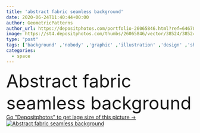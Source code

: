 ```yaml
---
title: 'abstract fabric seamless background'
date: 2020-06-24T11:40:44+00:00
author: GeometricPatterns
author_url: https://depositphotos.com/portfolio-26065846.html?ref=64678756
image: https://st4.depositphotos.com/thumbs/26065846/vector/38524/385246856/api_thumb_450.jpg?forcejpeg=true
type: "post"
tags: ['background' ,'nobody' ,'graphic' ,'illustration' ,'design' ,'shapes' ,'decoration' ,'decorative' ,'art' ,'decor' ,'abstract' ,'texture' ,'pattern' ,'ornate' ,'style' ,'frame' ,'vintage' ,'seamless' ,'ornament' ,'repeat' ,'modern' ,'elements' ,'backdrop' ,'creative' ,'structure' ,'tile' ,'wallpaper' ,'textured' ,'template' ,'sample' ,'geometric' ,'print' ,'infinity' ,'geometrical' ,'regular' ,'endless' ,'copy space' ]
categories: 
  - space
---
```

<div aling="center">
            <font size="60"> Abstract fabric seamless background</font>   
</div>
<div>
    <a href='https://st4.depositphotos.com/thumbs/26065846/vector/38524/385246856/api_thumb_450.jpg?forcejpeg=true?ref=64678756' target=_blank > Go "Depositphotos" to get lage size of this picture ->
        <img href='https://st4.depositphotos.com/thumbs/26065846/vector/38524/385246856/api_thumb_450.jpg?forcejpeg=true?ref=64678756' src='https://st4.depositphotos.com/26065846/38524/v/950/depositphotos_385246856-stock-illustration-abstract-fabric-seamless-background.jpg?forcejpeg=true' alt='Abstract fabric seamless background' >
    </a>
</div>
